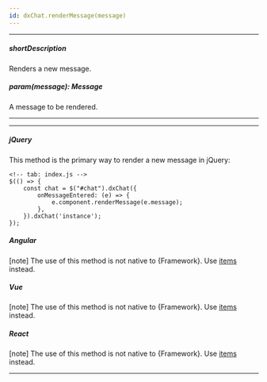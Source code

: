 ```yaml
---
id: dxChat.renderMessage(message)
---
```

---
##### shortDescription
Renders a new message.

##### param(message): Message
A message to be rendered.

---
---
##### jQuery

This method is the primary way to render a new message in jQuery:

    <!-- tab: index.js -->
    $(() => {
        const chat = $("#chat").dxChat({
            onMessageEntered: (e) => {
                e.component.renderMessage(e.message);
            },
        }).dxChat('instance');
    });

##### Angular

[note] The use of this method is not native to {Framework}. Use [items](/Documentation/ApiReference/UI_Components/dxChat/Configuration/#items) instead.

##### Vue

[note] The use of this method is not native to {Framework}. Use [items](/Documentation/ApiReference/UI_Components/dxChat/Configuration/#items) instead.

##### React

[note] The use of this method is not native to {Framework}. Use [items](/Documentation/ApiReference/UI_Components/dxChat/Configuration/#items) instead.

---